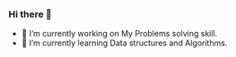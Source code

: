 ### Hi there 👋

- 🔭 I’m currently working on My Problems solving skill.
- 🌱 I’m currently learning Data structures and Algorithms.
